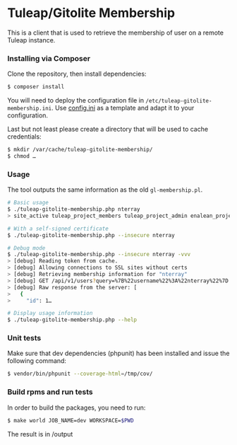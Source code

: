 Tuleap/Gitolite Membership
==========================

This is a client that is used to retrieve the membership of user on a remote Tuleap instance.

### Installing via Composer

Clone the repository, then install dependencies:
```bash
$ composer install
```

You will need to deploy the configuration file in `/etc/tuleap-gitolite-membership.ini`.
Use [config.ini](config.ini) as a template and adapt it to your configuration.

Last but not least please create a directory that will be used to cache credentials:

```bash
$ mkdir /var/cache/tuleap-gitolite-membership/
$ chmod …
```

### Usage

The tool outputs the same information as the old `gl-membership.pl`.

```bash
# Basic usage
$ ./tuleap-gitolite-membership.php nterray
> site_active tuleap_project_members tuleap_project_admin enalean_project_members

# With a self-signed certificate
$ ./tuleap-gitolite-membership.php --insecure nterray

# Debug mode
$ ./tuleap-gitolite-membership.php --insecure nterray -vvv
> [debug] Reading token from cache.
> [debug] Allowing connections to SSL sites without certs
> [debug] Retrieving membership information for "nterray"
> [debug] GET /api/v1/users?query=%7B%22username%22%3A%22nterray%22%7D
> [debug] Raw response from the server: [
>   {
>     "id": 1…

# Display usage information
$ ./tuleap-gitolite-membership.php --help
```

### Unit tests

Make sure that dev dependencies (phpunit) has been installed and issue the following command:

```bash
$ vendor/bin/phpunit --coverage-html=/tmp/cov/
```

### Build rpms and run tests

In order to build the packages, you need to run:

```bash
$ make world JOB_NAME=dev WORKSPACE=$PWD
```

The result is in /output

